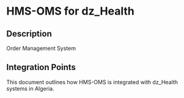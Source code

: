 # HMS-OMS for dz_Health

## Description

Order Management System

## Integration Points

This document outlines how HMS-OMS is integrated with dz_Health systems in Algeria.
